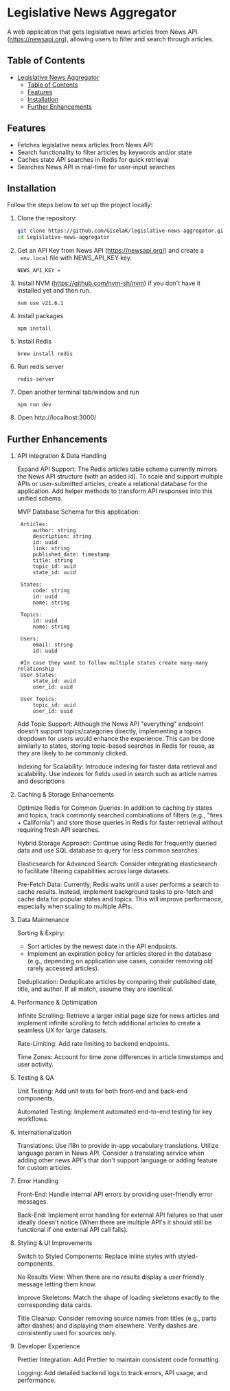 # Legislative News Aggregator

A web application that gets legislative news articles from News API (https://newsapi.org), allowing users to filter and search through articles.

## Table of Contents

- [Legislative News Aggregator](#legislative-news-aggregator)
  - [Table of Contents](#table-of-contents)
  - [Features](#features)
  - [Installation](#installation)
  - [Further Enhancements](#further-enhancements)

## Features

- Fetches legislative news articles from News API
- Search functionality to filter articles by keywords and/or state
- Caches state API searches in Redis for quick retrieval
- Searches News API in real-time for user-input searches

## Installation

Follow the steps below to set up the project locally:
1. Clone the repository:

   ```bash
   git clone https://github.com/GiselaK/legislative-news-aggregator.git
   cd legislative-news-aggregator

2. Get an API Key from News API (https://newsapi.org/) and create a `.env.local` file with NEWS_API_KEY key.

    ```
    NEWS_API_KEY = 
3. Install NVM (https://github.com/nvm-sh/nvm) if you don't have it installed yet and then run.

    ```
    nvm use v21.6.1
4. Install packages

    ``` 
    npm install
5. Install Redis

    ```
    brew install redis
6. Run redis server

    ```
    redis-server
7. Open another terminal tab/window and run

    ```
    npm run dev
8. Open http://localhost:3000/


## Further Enhancements

1. API Integration & Data Handling

    Expand API Support:
    The Redis articles table schema currently mirrors the News API structure (with an added id). To scale and support multiple APIs or user-submitted articles, create a relational database for the application. Add helper methods to transform API responses into this unified schema.

    MVP Database Schema for this application:

        Articles:
            author: string
            description: string
            id: uuid
            link: string
            published_date: timestamp
            title: string
            topic_id: uuid
            state_id: uuid

        States:
            code: string
            id: uuid
            name: string

        Topics:
            id: uuid
            name: string

        Users:
            email: string
            id: uuid

        #In case they want to follow multiple states create many-many relationship 
        User States:
            state_id: uuid
            user_id: uuid

        User Topics:
            topic_id: uuid
            user_id: uuid


    Add Topic Support:
    Although the News API "everything" endpoint doesn’t support topics/categories directly, implementing a topics dropdown for users would enhance the experience. This can be done similarly to states, storing topic-based searches in Redis for reuse, as they are likely to be commonly clicked.

    Indexing for Scalability:
    Introduce indexing for faster data retrieval and scalability. Use indexes for fields used in search such as article names and descriptions

3. Caching & Storage Enhancements

    Optimize Redis for Common Queries:
    In addition to caching by states and topics, track commonly searched combinations of filters (e.g., "fires + California") and store those queries in Redis for faster retrieval without requiring fresh API searches.
    
    Hybrid Storage Approach:
    Continue using Redis for frequently queried data and use SQL database to query for less common searches.

    Elasticsearch for Advanced Search:
    Consider integrating elasticsearch to facilitate filtering capabilities across large datasets. 

    Pre-Fetch Data:
    Currently, Redis waits until a user performs a search to cache results. Instead, implement background tasks to pre-fetch and cache data for popular states and topics. This will improve performance, especially when scaling to multiple APIs.

4. Data Maintenance

    Sorting & Expiry:
    - Sort articles by the newest date in the API endpoints.
    - Implement an expiration policy for articles stored in the database (e.g., depending on application use cases, consider removing old rarely accessed articles).

    
    Deduplication:
    Deduplicate articles by comparing their published date, title, and author. If all match, assume they are identical.

5. Performance & Optimization

    Infinite Scrolling:
    Retrieve a larger initial page size for news articles and implement infinite scrolling to fetch additional articles to create a seamless UX for large datasets.

    Rate-Limiting:
    Add rate limiting to backend endpoints.
    
    Time Zones:
    Account for time zone differences in article timestamps and user activity.

6. Testing & QA

    Unit Testing:
    Add unit tests for both front-end and back-end components.

    Automated Testing:
    Implement automated end-to-end testing for key workflows.

7. Internationalization

    Translations:
    Use i18n to provide in-app vocabulary translations. Utilize language param in News API. Consider a translating service when adding other news API's that don't support language or adding feature for custom articles.

8. Error Handling

    Front-End:
    Handle internal API errors by providing user-friendly error messages.

    Back-End:
    Implement error handling for external API failures so that user ideally doesn't notice (When there are multiple API's it should still be functional if one external API call fails).

9. Styling & UI Improvements

    Switch to Styled Components:
    Replace inline styles with styled-components.

    No Results View:
    When there are no results display a user friendly message letting them know.

    Improve Skeletons:
    Match the shape of loading skeletons exactly to the corresponding data cards.

    Title Cleanup:
    Consider removing source names from titles (e.g., parts after dashes) and displaying them elsewhere. Verify dashes are consistently used for sources only.

10. Developer Experience

    Prettier Integration:
    Add Prettier to maintain consistent code formatting.

    Logging:
    Add detailed backend logs to track errors, API usage, and performance.
